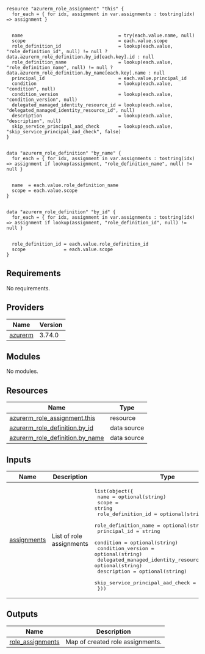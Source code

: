 
```hcl
resource "azurerm_role_assignment" "this" {
  for_each = { for idx, assignment in var.assignments : tostring(idx) => assignment }


  name                                   = try(each.value.name, null)
  scope                                  = each.value.scope
  role_definition_id                     = lookup(each.value, "role_definition_id", null) != null ? data.azurerm_role_definition.by_id[each.key].id : null
  role_definition_name                   = lookup(each.value, "role_definition_name", null) != null ? data.azurerm_role_definition.by_name[each.key].name : null
  principal_id                           = each.value.principal_id
  condition                              = lookup(each.value, "condition", null)
  condition_version                      = lookup(each.value, "condition_version", null)
  delegated_managed_identity_resource_id = lookup(each.value, "delegated_managed_identity_resource_id", null)
  description                            = lookup(each.value, "description", null)
  skip_service_principal_aad_check       = lookup(each.value, "skip_service_principal_aad_check", false)
}


data "azurerm_role_definition" "by_name" {
  for_each = { for idx, assignment in var.assignments : tostring(idx) => assignment if lookup(assignment, "role_definition_name", null) != null }


  name  = each.value.role_definition_name
  scope = each.value.scope
}


data "azurerm_role_definition" "by_id" {
  for_each = { for idx, assignment in var.assignments : tostring(idx) => assignment if lookup(assignment, "role_definition_id", null) != null }


  role_definition_id = each.value.role_definition_id
  scope              = each.value.scope
}
```
## Requirements

No requirements.

## Providers

| Name | Version |
|------|---------|
| <a name="provider_azurerm"></a> [azurerm](#provider\_azurerm) | 3.74.0 |

## Modules

No modules.

## Resources

| Name | Type |
|------|------|
| [azurerm_role_assignment.this](https://registry.terraform.io/providers/hashicorp/azurerm/latest/docs/resources/role_assignment) | resource |
| [azurerm_role_definition.by_id](https://registry.terraform.io/providers/hashicorp/azurerm/latest/docs/data-sources/role_definition) | data source |
| [azurerm_role_definition.by_name](https://registry.terraform.io/providers/hashicorp/azurerm/latest/docs/data-sources/role_definition) | data source |

## Inputs

| Name | Description | Type | Default | Required |
|------|-------------|------|---------|:--------:|
| <a name="input_assignments"></a> [assignments](#input\_assignments) | List of role assignments | <pre>list(object({<br>    name                                   = optional(string)<br>    scope                                  = string<br>    role_definition_id                     = optional(string)<br>    role_definition_name                   = optional(string)<br>    principal_id                           = string<br>    condition                              = optional(string)<br>    condition_version                      = optional(string)<br>    delegated_managed_identity_resource_id = optional(string)<br>    description                            = optional(string)<br>    skip_service_principal_aad_check       = optional(bool)<br>  }))</pre> | `[]` | no |

## Outputs

| Name | Description |
|------|-------------|
| <a name="output_role_assignments"></a> [role\_assignments](#output\_role\_assignments) | Map of created role assignments. |
